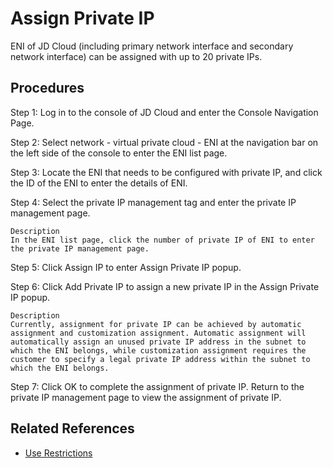 # Assign Private IP

ENI of JD Cloud (including primary network interface and secondary network interface) can be assigned with up to 20 private IPs.

## Procedures
Step 1: Log in to the console of JD Cloud and enter the Console Navigation Page.

Step 2: Select network - virtual private cloud - ENI at the navigation bar on the left side of the console to enter the ENI list page.

Step 3: Locate the ENI that needs to be configured with private IP, and click the ID of the ENI to enter the details of ENI.

Step 4: Select the private IP management tag and enter the private IP management page.

	Description
	In the ENI list page, click the number of private IP of ENI to enter the private IP management page.

Step 5: Click Assign IP to enter Assign Private IP popup.

Step 6: Click Add Private IP to assign a new private IP in the Assign Private IP popup.

	Description
	Currently, assignment for private IP can be achieved by automatic assignment and customization assignment. Automatic assignment will automatically assign an unused private IP address in the subnet to which the ENI belongs, while customization assignment requires the customer to specify a legal private IP address within the subnet to which the ENI belongs.

Step 7: Click OK to complete the assignment of private IP. Return to the private IP management page to view the assignment of private IP.

## Related References

- [Use Restrictions](../../Introduction/Restrictions.md)
